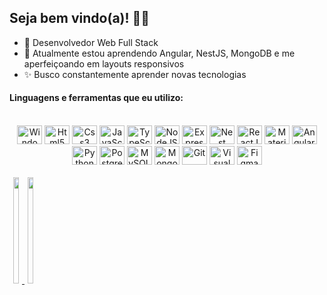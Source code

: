 ## Seja bem vindo(a)! 👋🏼

- 🔭 Desenvolvedor Web Full Stack
- 🌱 Atualmente estou aprendendo Angular, NestJS, MongoDB e me aperfeiçoando em layouts responsivos
- ✨ Busco constantemente aprender novas tecnologias

#### Linguagens e ferramentas que eu utilizo:

<div align="center" style="display: inline_block"><br>
    <img height="30" width="40" src="https://cdn.jsdelivr.net/gh/devicons/devicon/icons/windows8/windows8-original.svg" alt="Windows" />
    <img height="30" width="40" src="https://cdn.jsdelivr.net/gh/devicons/devicon/icons/html5/html5-original.svg" alt="Html5" />
    <img height="30" width="40" src="https://cdn.jsdelivr.net/gh/devicons/devicon/icons/css3/css3-original.svg" alt="Css3" />
    <img height="30" width="40" src="https://cdn.jsdelivr.net/gh/devicons/devicon/icons/javascript/javascript-original.svg" alt="JavaScript" />
    <img height="30" width="40" src="https://cdn.jsdelivr.net/gh/devicons/devicon/icons/typescript/typescript-original.svg" alt="TypeScript" />
    <img height="30" width="40" src="https://cdn.jsdelivr.net/gh/devicons/devicon/icons/nodejs/nodejs-original.svg" alt="NodeJS" />
    <img height="30" width="40" src="https://cdn.jsdelivr.net/gh/devicons/devicon/icons/express/express-original.svg" alt="ExpressJS" />
    <img height="30" width="40" src="https://nestjs.com/img/logo-small.svg" alt="Nest"/>
    <img height="30" width="40" src="https://cdn.jsdelivr.net/gh/devicons/devicon/icons/react/react-original.svg" alt="ReactJS" />
    <img height="30" width="40" src="https://cdn.jsdelivr.net/gh/devicons/devicon/icons/materialui/materialui-original.svg" alt="Material UI" />
    <img height="30" width="40" src="https://cdn.jsdelivr.net/gh/devicons/devicon/icons/angularjs/angularjs-original.svg" alt="Angular" />
    <img height="30" width="40" src="https://cdn.jsdelivr.net/gh/devicons/devicon/icons/python/python-original.svg" alt="Python" />
    <img height="30" width="40" src="https://cdn.jsdelivr.net/gh/devicons/devicon/icons/postgresql/postgresql-original.svg" alt="PostgreSQL" />
    <img height="30" width="40" src="https://cdn.jsdelivr.net/gh/devicons/devicon/icons/mysql/mysql-original.svg" alt="MySQL" />
    <img height="30" width="40" src="https://cdn.jsdelivr.net/gh/devicons/devicon/icons/mongodb/mongodb-original.svg" alt="MongoDB" />
    <img height="30" width="40" src="https://cdn.jsdelivr.net/gh/devicons/devicon/icons/git/git-original.svg" alt="Git" />
    <img height="30" width="40" src="https://cdn.jsdelivr.net/gh/devicons/devicon/icons/vscode/vscode-original.svg" alt="Visual Studio Code" />
    <img height="30" width="40" src="https://cdn.jsdelivr.net/gh/devicons/devicon/icons/figma/figma-original.svg" alt="Figma"/>
</div>

<br>

<div align="center" style="display: flex">
  <a href="https://github.com/jose-ithalo">
  <img height="170em" width="45%" src="https://github-readme-stats.vercel.app/api?username=jose-ithalo&show_icons=true&theme=dark&include_all_commits=true&count_private=true"/>
  <img height="170em" width="45%" src="https://github-readme-stats.vercel.app/api/top-langs/?username=jose-ithalo&layout=compact&langs_count=7&theme=dark"/>
</div>
